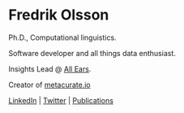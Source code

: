 # Fredrik Olsson

Ph.D., Computational linguistics.

Software developer and all things data enthusiast. 

Insights Lead  @ [All Ears](https://en.allears.ai/).

Creator of [metacurate.io](https://metacurate.io/)

[LinkedIn](https://www.linkedin.com/in/folsson/) \| [Twitter](https://twitter.com/smudo) \| [Publications](https://scholar.google.com/citations?hl=en&user=irkOXmAAAAAJ)
